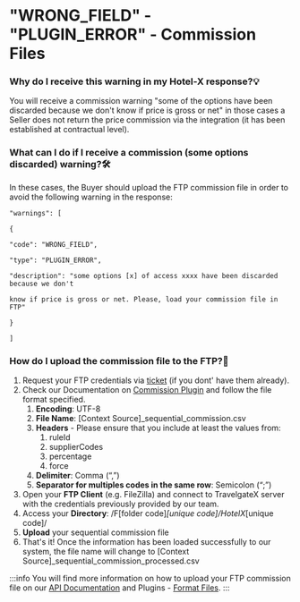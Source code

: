 ﻿---
sidebar_position: 21
---

# "WRONG_FIELD" - "PLUGIN_ERROR" - Commission Files

### Why do I receive this warning in my Hotel-X response?💡
You will receive a commission warning "some of the options have been discarded because we don't know if price is gross or net" in those cases a Seller does not return the price commission via the integration (it has been established at contractual level).

### What can I do if I receive a commission (some options discarded) warning?🛠️
In these cases, the Buyer should upload the FTP commission file in order to avoid the following warning in the response:

```
"warnings": [

{

"code": "WRONG_FIELD",

"type": "PLUGIN_ERROR",

"description": "some options [x] of access xxxx have been discarded because we don't

know if price is gross or net. Please, load your commission file in FTP"

}

]
```

### How do I upload the commission file to the FTP?🚀
1. Request your FTP credentials via [ticket](/kb/tickets/travelgatex-tickets) (if you dont' have them already). 
1. Check our Documentation on [Commission Plugin](/docs/apis/for-buyers/hotel-x-pull-buyers-api/plugins/commision) and follow the file format specified.
	1. **Encoding**: UTF-8
	1. **File Name**: [Context Source]_sequential_commission.csv
	1. **Headers** - Please ensure that you include at least the values from:
		1. ruleId
		1. supplierCodes
		1. percentage
		1. force
	1. **Delimiter**:  Comma (“,”)
	1. **Separator for multiples codes in the same row**: Semicolon (“;”)
1. Open your **FTP Client** (e.g. FileZilla) and connect to TravelgateX server with the credentials previously provided by our team.
1. Access your **Directory**: /F[folder code]_[unique code]/HotelX_[unique code]/
1. **Upload** your sequential commission file
1. That's it! Once the information has been loaded successfully to our system, the file name will change to [Context Source]_sequential_commission_processed.csv
 
:::info
You will find more information on how to upload your FTP commission file on our [API Documentation](/docs/apis/for-buyers/hotel-x-pull-buyers-api/plugins/commision) and Plugins - [Format Files](/docs/apis/for-buyers/hotel-x-pull-buyers-api/plugins/overview).
:::